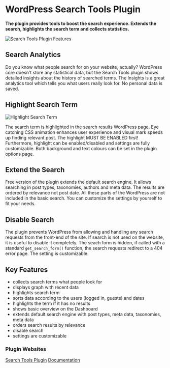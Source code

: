 # WordPress Search Tools Plugin
**The plugin provides tools to boost the search experience. Extends the search, highlights the search term and collects statistics.**

![Search Tools Plugin Features](http://assets.wpsearchtools.com/images/wp-search-tools-wporg-banner.png "WP Search Tools Plugin Features")

## Search Analytics

Do you know what people search for on your website, actually? WordPress core doesn’t store any statistical data, but the Search Tools plugin shows detailed insights about the history of searched terms. The Insights is a great analytics tool which tells you what users really look for. No personal data is saved.

## Highlight Search Term

![Highlight Search Term](http://assets.wpsearchtools.com/images/highlight-search-term.gif)

The search term is highlighted in the search results WordPress page. Eye catching CSS animation enhances user experience and visual mark speeds up finding relevant post. The highlight MUST BE ENABLED first! Furthermore, highlight can be enabled/disabled and settings are fully customizable. Both background and text colours can be set in the plugin options page.

## Extend the Search

Free version of the plugin extends the default search engine. It allows searching in post types, taxonomies, authors and meta data. The results are ordered by relevance not post date. All these parts of the WordPress are not included in the basic search. You can customize the settings by yourself to fit your needs.

## Disable Search

The plugin prevents WordPress from allowing and handling any search requests from the front-end of the site. If search is not used on the website, it is useful to disable it completely. The seach form is hidden, if called with a standard `get_search_form()` function, the search requests redirect to a 404 error page. The setting is customizable.

## Key Features

- collects search terms what people look for
- displays graph with recent data
- highlights search term
- sorts data according to the users (logged in, guests) and dates
- highlights the term if it has no results
- shows basic overview on the Dashboard
- extends default search engine with post types, meta data, taxonomies, meta data
- orders search results by relevance
- disable search
- settings are customizable

### Plugin Websites

[Search Tools Plugin](https://www.wpsearchtools.com)
[Documentation](https://docs.wpsearchtools.com)

